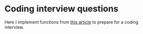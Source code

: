 # Coding interview questions

Here I implement functions from [this article](https://performancejs.com/post/hde6d32/The-Best-List-of-Frontend-JavaScript-Interview-Questions-(written-by-a-Frontend-Engineer)) to prepare for a coding interview.

